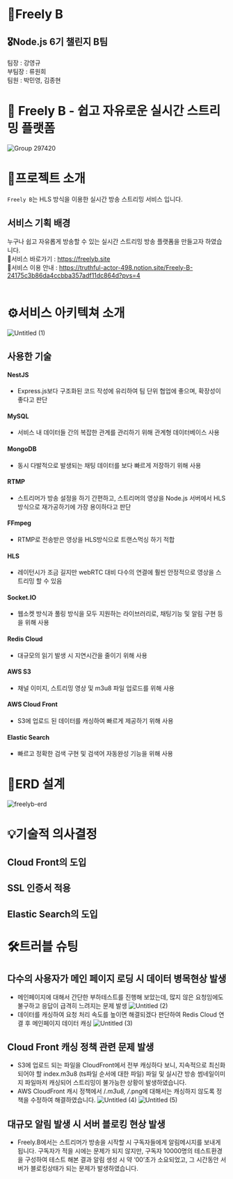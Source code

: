# 🎇Freely B
## 🎖️Node.js 6기 챌린지 B팀
팀장 : 강영규 <br>
부팀장 : 류원희<br>
팀원 : 박민영, 김종현<br>

# 🎥 Freely B - 쉽고 자유로운 실시간 스트리밍 플랫폼


![Group 297420](https://github.com/cooderyg/streaming-platform/assets/122774009/fb109816-404a-4381-8d61-ec69f65cbe30)


# 📣프로젝트 소개
`Freely B`는 HLS 방식을 이용한 실시간 방송 스트리밍 서비스 입니다.

## 서비스 기획 배경
누구나 쉽고 자유롭게 방송할 수 있는 실시간 스트리밍 방송 플랫폼을 만들고자 하였습니다.<br>
📌서비스 바로가기 : https://freelyb.site <br>
📌서비스 이용 안내 : https://truthful-actor-498.notion.site/Freely-B-24175c3b86da4ccbba357adf11dc864d?pvs=4 <br>
<br>
# ⚙️서비스 아키텍쳐 소개
![Untitled (1)](https://github.com/cooderyg/streaming-platform/assets/122774009/18f6bc1f-793d-48ec-a825-5d42a35ff08d)
## 사용한 기술
#### NestJS
- Express.js보다 구조화된 코드 작성에 유리하여 팀 단위 협업에 좋으며, 확장성이 좋다고 판단
#### MySQL
- 서비스 내 데이터들 간의 복잡한 관계를 관리하기 위해 관계형 데이터베이스 사용
#### MongoDB
- 동시 다발적으로 발생되는 채팅 데이터를 보다 빠르게 저장하기 위해 사용
#### RTMP
- 스트리머가 방송 설정을 하기 간편하고, 스트리머의 영상을 Node.js 서버에서 HLS방식으로 재가공하기에 가장 용이하다고 판단
#### FFmpeg
- RTMP로 전송받은 영상을 HLS방식으로 트랜스먹싱 하기 적합
#### HLS
- 레이턴시가 조금 길지만 webRTC 대비 다수의 연결에 훨씬 안정적으로 영상을 스트리밍 할 수 있음
#### Socket.IO
- 웹소켓 방식과 풀링 방식을 모두 지원하는 라이브러리로, 채팅기능 및  알림 구현 등을 위해 사용
#### Redis Cloud
- 대규모의 읽기 발생 시 지연시간을 줄이기 위해 사용
#### AWS S3
- 채널 이미지, 스트리밍 영상 및 m3u8 파일 업로드를 위해 사용
#### AWS Cloud Front
- S3에 업로드 된 데이터를 캐싱하여 빠르게 제공하기 위해 사용
#### Elastic Search
- 빠르고 정확한 검색 구현 및 검색어 자동완성 기능을 위해 사용

# 📐ERD 설계
![freelyb-erd](https://github.com/cooderyg/streaming-platform/assets/122774009/8d954128-252a-4172-bf24-ffead5ebdabe)

# 💡기술적 의사결정
## Cloud Front의 도입
## SSL 인증서 적용
## Elastic Search의 도입

#  🛠️트러블 슈팅
## 다수의 사용자가 메인 페이지 로딩 시 데이터 병목현상 발생
- 메인페이지에 대해서 간단한 부하테스트를 진행해 보았는데, 많지 않은 요청임에도 불구하고 응답이 급격히 느려지는 문제 발생
![Untitled (2)](https://github.com/cooderyg/streaming-platform/assets/122774009/bfc0fc35-d780-4a8f-9187-4e06010234b7)
- 데이터를 캐싱하여 요청 처리 속도를 높이면 해결되겠다 판단하여 Redis Cloud 연결 후 메인페이지 데이터 캐싱
  ![Untitled (3)](https://github.com/cooderyg/streaming-platform/assets/122774009/5e23d48e-ce93-4135-b8a8-820b2defdc9a)
## Cloud Front 캐싱 정책 관련 문제 발생
- S3에 업로드 되는 파일을 CloudFront에서 전부 캐싱하다 보니, 지속적으로 최신화되어야 할 index.m3u8 (ts파일 순서에 대한 파일) 파일 및 실시간 방송 썸네일이미지 파일마저 캐싱되어 스트리밍이 불가능한 상황이 발생하였습니다.
- AWS CloudFront 캐시 정책에서 /*.m3u8, /*.png에 대해서는 캐싱하지 않도록 정책을 수정하여 해결하였습니다.
![Untitled (4)](https://github.com/cooderyg/streaming-platform/assets/122774009/3edff0a4-14e6-47c6-baa1-efb9edcf7aec)
![Untitled (5)](https://github.com/cooderyg/streaming-platform/assets/122774009/4dd586d4-1ba4-4be5-805d-c4a37e001b76)
## 대규모 알림 발생 시 서버 블로킹 현상 발생
- Freely.B에서는 스트리머가 방송을 시작할 시 구독자들에게 알림메시지를 보내게 됩니다. 구독자가 적을 시에는 문제가 되지 않지만, 구독자 10000명의 테스트환경을 구성하여 테스트 해본 결과 알림 생성 시 약 ‘00’초가 소요되었고, 그 시간동안 서버가 블로킹상태가 되는 문제가 발생하였습니다.

